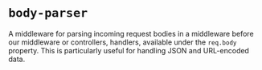 # `body-parser`
A middleware for parsing incoming request bodies in a middleware before our middleware or controllers, handlers, 
available under the `req.body` property. This is particularly useful for handling JSON and URL-encoded data. 